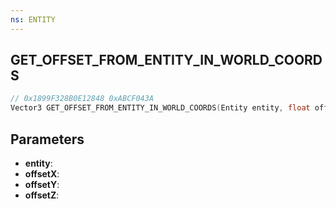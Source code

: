 ```yaml
---
ns: ENTITY
---
```

## GET_OFFSET_FROM_ENTITY_IN_WORLD_COORDS

```c
// 0x1899F328B0E12848 0xABCF043A
Vector3 GET_OFFSET_FROM_ENTITY_IN_WORLD_COORDS(Entity entity, float offsetX, float offsetY, float offsetZ);
```

## Parameters
* **entity**:
* **offsetX**:
* **offsetY**:
* **offsetZ**:

